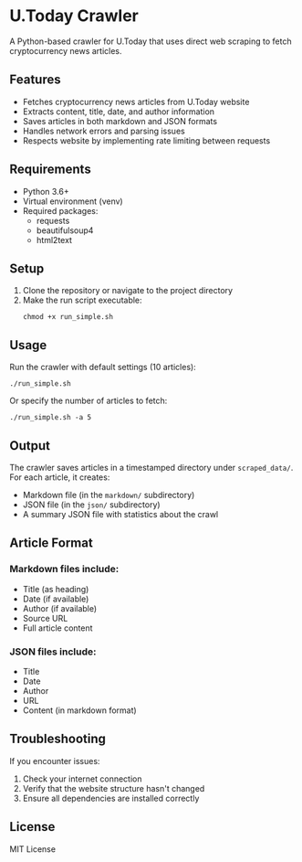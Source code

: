 # U.Today Crawler

A Python-based crawler for U.Today that uses direct web scraping to fetch cryptocurrency news articles.

## Features

- Fetches cryptocurrency news articles from U.Today website
- Extracts content, title, date, and author information
- Saves articles in both markdown and JSON formats
- Handles network errors and parsing issues
- Respects website by implementing rate limiting between requests

## Requirements

- Python 3.6+
- Virtual environment (venv)
- Required packages:
  - requests
  - beautifulsoup4
  - html2text

## Setup

1. Clone the repository or navigate to the project directory
2. Make the run script executable:
   ```
   chmod +x run_simple.sh
   ```

## Usage

Run the crawler with default settings (10 articles):
```
./run_simple.sh
```

Or specify the number of articles to fetch:
```
./run_simple.sh -a 5
```

## Output

The crawler saves articles in a timestamped directory under `scraped_data/`. For each article, it creates:

- Markdown file (in the `markdown/` subdirectory)
- JSON file (in the `json/` subdirectory)
- A summary JSON file with statistics about the crawl

## Article Format

### Markdown files include:
- Title (as heading)
- Date (if available)
- Author (if available)
- Source URL
- Full article content

### JSON files include:
- Title
- Date
- Author
- URL
- Content (in markdown format)

## Troubleshooting

If you encounter issues:
1. Check your internet connection
2. Verify that the website structure hasn't changed
3. Ensure all dependencies are installed correctly

## License

MIT License 